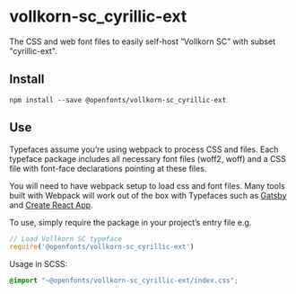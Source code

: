 
# vollkorn-sc_cyrillic-ext

The CSS and web font files to easily self-host “Vollkorn SC” with subset "cyrillic-ext".

## Install

`npm install --save @openfonts/vollkorn-sc_cyrillic-ext`

## Use

Typefaces assume you’re using webpack to process CSS and files. Each typeface
package includes all necessary font files (woff2, woff) and a CSS file with
font-face declarations pointing at these files.

You will need to have webpack setup to load css and font files. Many tools built
with Webpack will work out of the box with Typefaces such as [Gatsby](https://github.com/gatsbyjs/gatsby)
and [Create React App](https://github.com/facebookincubator/create-react-app).

To use, simply require the package in your project’s entry file e.g.

```javascript
// Load Vollkorn SC typeface
require('@openfonts/vollkorn-sc_cyrillic-ext')
```

Usage in SCSS:
```scss
@import "~@openfonts/vollkorn-sc_cyrillic-ext/index.css";
```
